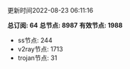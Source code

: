 更新时间2022-08-23 06:11:16

**总订阅: 64**
**总节点: 8987**
**有效节点: 1988**
- ss节点: 244
- v2ray节点: 1713
- trojan节点: 31
